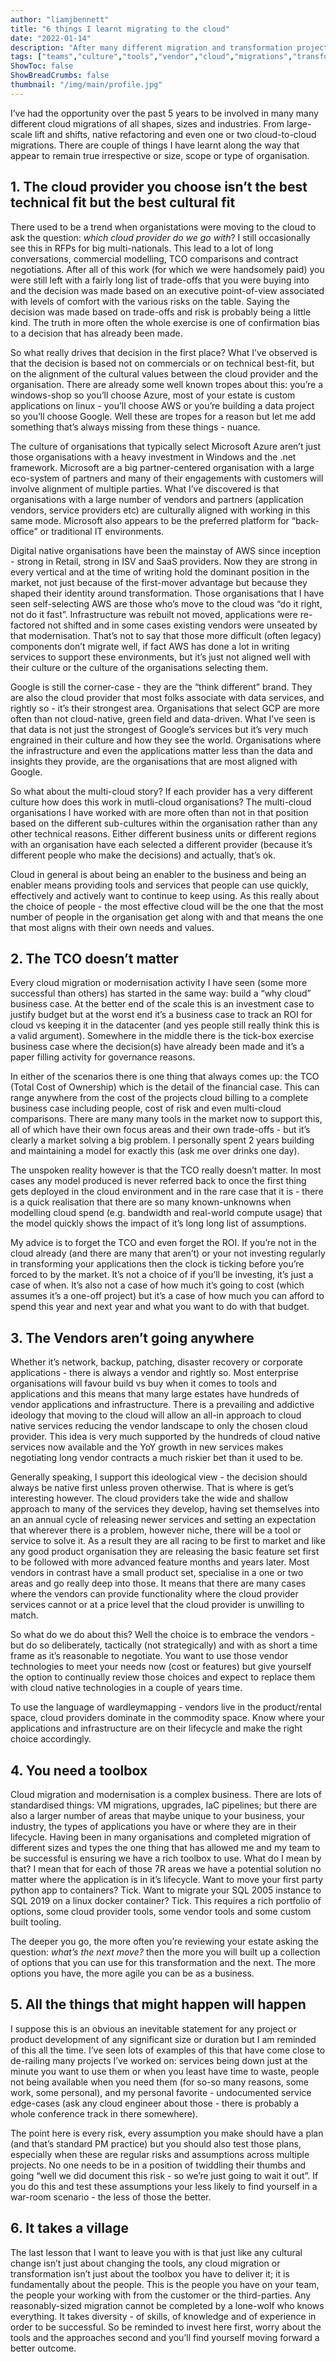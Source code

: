 ```yaml
---
author: "liamjbennett"
title: "6 things I learnt migrating to the cloud"
date: "2022-01-14"
description: "After many different migration and transformation projects; these are the things they don't tell you."
tags: ["teams","culture","tools","vendor","cloud","migrations","transformation","TCO"]
ShowToc: false
ShowBreadCrumbs: false
thumbnail: "/img/main/profile.jpg"
---
```


I’ve had the opportunity over the past 5 years to be involved in many many different cloud migrations of all shapes, sizes and industries. From large-scale lift and shifts, native refactoring and even one or two cloud-to-cloud migrations. There are couple of things I have learnt along the way that appear to remain true irrespective or size, scope or type of organisation.

## 1. The cloud provider you choose isn’t the best technical fit but the best cultural fit

There used to be a trend when organistations were moving to the cloud to ask the question: *which cloud provider do we go with*? I still occasionally see this in RFPs for big multi-nationals. This lead to a lot of long conversations, commercial modelling, TCO comparisons and contract negotiations. After all of this work (for which we were handsomely paid) you were still left with a fairly long list of trade-offs that you were buying into and the decision was made based on an executive point-of-view associated with levels of comfort with the various risks on the table. Saying the decision was made based on trade-offs and risk is probably being a little kind. The truth in more often the whole exercise is one of confirmation bias to a decision that has already been made. 

So what really drives that decision in the first place? What I’ve observed is that the decision is based not on commercials or on technical best-fit, but on the alignment of the cultural values between the cloud provider and the organisation. There are already some well known tropes about this: you’re a windows-shop so you’ll choose Azure, most of your estate is custom applications on linux - you’ll choose AWS or you’re building a data project so you’ll choose Google. Well these are tropes for a reason but let me add something that’s always missing from these things - nuance.

The culture of organisations that typically select Microsoft Azure aren’t just those organisations with a heavy investment in Windows and the .net framework. Microsoft are a big partner-centered organisation with a large eco-system of partners and many of their engagements with customers will involve alignment of multiple parties. What I’ve discovered is that organisations with a large number of vendors and partners (application vendors, service providers etc) are culturally aligned with working in this same mode. Microsoft also appears to be the preferred platform for “back-office” or traditional IT environments.

Digital native organisations have been the mainstay of AWS since inception - strong in Retail, strong in ISV and SaaS providers. Now they are strong in every vertical and at the time of writing hold the dominant position in the market, not just because of the first-mover advantage but because they shaped their identity around transformation. Those organisations that I have seen self-selecting AWS are those who’s move to the cloud was “do it right, not do it fast”. Infrastructure was rebuilt not moved, applications were re-factored not shifted and in some cases existing vendors were unseated by that modernisation. That’s not to say that those more difficult (often legacy) components don’t migrate well, if fact AWS has done a lot in writing services to support these environments, but it’s just not aligned well with their culture or the culture of the organisations selecting them.

Google is still the corner-case - they are the “think different” brand. They are also the cloud provider that most folks associate with data services, and rightly so - it’s their strongest area. Organisations that select GCP are more often than not cloud-native, green field and data-driven. What I’ve seen is that data is not just the strongest of Google’s services but it’s very much engrained in their culture and how they see the world. Organisations where the infrastructure and even the applications matter less than the data and insights they provide, are the organisations that are most aligned with Google.

So what about the multi-cloud story? If each provider has a very different culture how does this work in mutli-cloud organisations? The multi-cloud organisations I have worked with are more often than not in that position based on the different sub-cultures within the organisation rather than any other technical reasons. Either different business units or different regions with an organisation have each selected a different provider (because it’s different people who make the decisions) and actually, that’s ok. 

Cloud in general is about being an enabler to the business and being an enabler means providing tools and services that people can use quickly, effectively and actively want to continue to keep using. As this really about the choice of people - the most effective cloud will be the one that the most number of people in the organisation get along with and that means the one that most aligns with their own needs and values.

## 2. The TCO doesn’t matter

Every cloud migration or modernisation activity I have seen (some more successful than others) has started in the same way: build a “why cloud” business case. At the better end of the scale this is an investment case to justify budget but at the worst end it’s a business case to track an ROI for cloud vs keeping it in the datacenter (and yes people still really think this is a valid argument). Somewhere in the middle there is the tick-box exercise business case where the decision(s) have already been made and it’s a paper filling activity for governance reasons. 

In either of the scenarios there is one thing that always comes up: the TCO (Total Cost of Ownership) which is the detail of the financial case. This can range anywhere from the cost of the projects cloud billing to a complete business case including people, cost of risk and even multi-cloud comparisons. There are many many tools in the market now to support this, all of which have their own focus areas and their own trade-offs - but it’s clearly a market solving a big problem. I personally spent 2 years building and maintaining a model for exactly this (ask me over drinks one day).

The unspoken reality however is that the TCO really doesn’t matter. In most cases any model produced is never referred back to once the first thing gets deployed in the cloud environment and in the rare case that it is - there is a quick realisation that there are so many known-unknowns when modelling cloud spend (e.g. bandwidth and real-world compute usage) that the model quickly shows the impact of it’s long long list of assumptions. 

My advice is to forget the TCO and even forget the ROI. If you’re not in the cloud already (and there are many that aren’t) or your not investing regularly in transforming your applications then the clock is ticking before you’re forced to by the market. It’s not a choice of if you’ll be investing, it’s just a case of when. It’s also not a case of how much it’s going to cost (which assumes it’s a one-off project) but it’s a case of how much you can afford to spend this year and next year and what you want to do with that budget.

## 3. The Vendors aren’t going anywhere

Whether it’s network, backup, patching, disaster recovery or corporate applications - there is always a vendor and rightly so. Most enterprise organisations will favour build vs buy when it comes to tools and applications and this means that many large estates have hundreds of vendor applications and infrastructure. There is a prevailing and addictive ideology that moving to the cloud will allow an all-in approach to cloud native services reducing the vendor landscape to only the chosen cloud provider. This idea is very much supported by the hundreds of cloud native services now available and the YoY growth in new services makes negotiating long vendor contracts a much riskier bet than it used to be.

Generally speaking, I support this ideological view - the decision should always be native first unless proven otherwise. That is where is get’s interesting however. The cloud providers take the wide and shallow approach to many of the services they develop, having set themselves into an an annual cycle of releasing newer services and setting an expectation that wherever there is a problem, however niche, there will be a tool or service to solve it. As a result they are all racing to be first to market and like any good product organisation they are releasing the basic feature set first to be followed with more advanced feature months and years later. Most vendors in contrast have a small product set, specialise in a one or two areas and go really deep into those. It means that there are many cases where the vendors can provide functionality where the cloud provider services cannot or at a price level that the cloud provider is unwilling to match. 

So what do we do about this? Well the choice is to embrace the vendors - but do so deliberately, tactically (not strategically) and with as short a time frame as it’s reasonable to negotiate. You want to use those vendor technologies to meet your needs now (cost or features) but give yourself the option to continually review those choices and expect to replace them with cloud native technologies in a couple of years time.

To use the language of wardleymapping - vendors live in the product/rental space, cloud providers dominate in the commodity space. Know where your applications and infrastructure are on their lifecycle and make the right choice accordingly.

## 4. You need a toolbox

Cloud migration and modernisation is a complex business. There are lots of standardised things: VM migrations, upgrades, IaC pipelines; but there are also a larger number of areas that maybe unique to your business, your industry, the types of applications you have or where they are in their lifecycle. Having been in many organisations and completed migration of different sizes and types the one thing that has allowed me and my team to be successful is ensuring we have a rich toolbox to use. What do I mean by that? I mean that for each of those 7R areas we have a potential solution no matter where the application is in it’s lifecycle. Want to move your first party python app to containers? Tick. Want to migrate your SQL 2005 instance to SQL 2019 on a linux docker container? Tick.  This requires a rich portfolio of options, some cloud provider tools, some vendor tools and some custom built tooling. 

The deeper you go, the more often you’re reviewing your estate asking the question: *what’s the next move?* then the more you will built up a collection of options that you can use for this transformation and the next. The more options you have, the more agile you can be as a business.

## 5. All the things that might happen will happen

I suppose this is an obvious an inevitable statement for any project or product development of any significant size or duration but I am reminded of this all the time. I’ve seen lots of examples of this that have come close to de-railing many projects I’ve worked on: services being down just at the minute you want to use them or when you least have time to waste, people not being available when you need them (for so-so many reasons, some work, some personal), and my personal favorite - undocumented service edge-cases (ask any cloud engineer about those - there is probably a whole conference track in there somewhere).

The point here is every risk, every assumption you make should have a plan (and that’s standard PM practice) but you should also test those plans, especially when these are regular risks and assumptions across multiple projects. No one needs to be in a position of twiddling their thumbs and going “well we did document this risk - so we’re just going to wait it out”. If you do this and test these assumptions your less likely to find yourself in a war-room scenario - the less of those the better.

## 6. It takes a village

The last lesson that I want to leave you with is that just like any cultural change isn’t just about changing the tools, any cloud migration or transformation isn’t just about the toolbox you have to deliver it; it is fundamentally about the people. This is the people you have on your team, the people your working with from the customer or the third-parties. Any reasonably-sized migration cannot be completed by a lone-wolf who knows everything. It takes diversity - of skills, of knowledge and of experience in order to be successful. So be reminded to invest here first, worry about the tools and the approaches second and you’ll find yourself moving forward a better outcome.